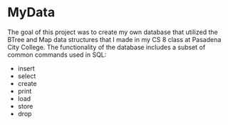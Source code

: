# MyData

The goal of this project was to create my own database that utilized the BTree and Map data structures that I made in my CS 8 class at Pasadena City College. The functionality of the database includes a subset of common commands used in SQL:

  - insert
  - select
  - create
  - print
  - load
  - store
  - drop
